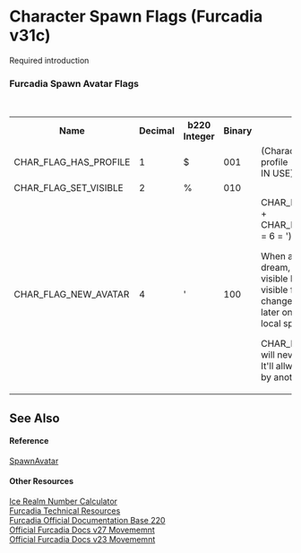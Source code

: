 # Character Spawn Flags (Furcadia v31c)

Required introduction



### Furcadia Spawn Avatar Flags
&nbsp;<table><tr><th>
Name</th><th>
Decimal</th><th>
b220 Integer</th><th>
Binary</th><th>
Description</th></tr><tr><td>
CHAR_FLAG_HAS_PROFILE</td><td>
1</td><td>
$</td><td>
001</td><td>
(Character has an online profile - NOT YET [2009] IN USE)</td></tr><tr><td>
CHAR_FLAG_SET_VISIBLE</td><td>
2</td><td>
%</td><td>
010</td><td></td></tr><tr><td>
CHAR_FLAG_NEW_AVATAR</td><td>
4</td><td>
'</td><td>
100</td><td>
CHAR_FLAG_NEW_AVATAR + CHAR_FLAG_SET_VISIBLE = 6 = ')'b220


When a furre joins a dream, They're new and visible by default. The visible flag can be changed by Dragon speak later on. Poxssibly with local species 0.


CHAR_FLAG_NEW_AVATAR will never appear by itself, It'll allways be accompined by another flag.</td></tr></table>

## See Also


#### Reference
<a href="T_Furcadia_Net_Utils_ServerParser_SpawnAvatar">SpawnAvatar</a><br />

#### Other Resources
<a href="http://ftr.icerealm.org/ref-numeric" title="Visit FTR">Ice Realm Number Calculator</a><br /><a href="http://ftr.icerealm.org/ref-instructions/" title="Vist FTR">Furcadia Technical Resources</a><br /><a href="http://dev.furcadia.com/docs/base220.pdf" title="Visit Furcadia Dev Docs">Furcadia Official Documentation Base 220</a><br /><a href="http://dev.furcadia.com/docs/027_movement.html" title="Visit Furcadia Dev Docs">Official Furcadia Docs v27 Movememnt</a><br /><a href="http://dev.furcadia.com/docs/023_new_movement.pdf" title="Visit Furcadia Dev Docs">Official Furcadia Docs v23 Movememnt</a><br />